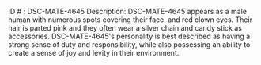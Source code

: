 ID # : DSC-MATE-4645
Description: DSC-MATE-4645 appears as a male human with numerous spots covering their face, and red clown eyes. Their hair is parted pink and they often wear a silver chain and candy stick as accessories. DSC-MATE-4645's personality is best described as having a strong sense of duty and responsibility, while also possessing an ability to create a sense of joy and levity in their environment.